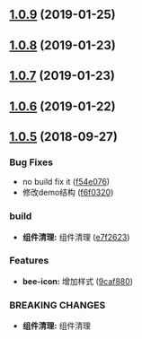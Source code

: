 <a name="1.0.9"></a>
## [1.0.9](https://github.com/tinper-bee/icon/compare/v1.0.8...v1.0.9) (2019-01-25)



<a name="1.0.8"></a>
## [1.0.8](https://github.com/tinper-bee/icon/compare/v1.0.7...v1.0.8) (2019-01-23)



<a name="1.0.7"></a>
## [1.0.7](https://github.com/tinper-bee/icon/compare/v1.0.6...v1.0.7) (2019-01-23)



<a name="1.0.6"></a>
## [1.0.6](https://github.com/tinper-bee/icon/compare/v1.0.5...v1.0.6) (2019-01-22)



<a name="1.0.5"></a>
## [1.0.5](https://github.com/tinper-bee/icon/compare/f54e076...v1.0.5) (2018-09-27)


### Bug Fixes

* no build fix it ([f54e076](https://github.com/tinper-bee/icon/commit/f54e076))
* 修改demo结构 ([f6f0320](https://github.com/tinper-bee/icon/commit/f6f0320))


### build

* **组件清理:** 组件清理 ([e7f2623](https://github.com/tinper-bee/icon/commit/e7f2623))


### Features

* **bee-icon:** 增加样式 ([9caf880](https://github.com/tinper-bee/icon/commit/9caf880))


### BREAKING CHANGES

* **组件清理:** 组件清理




